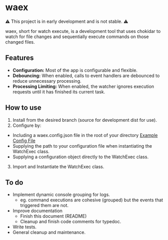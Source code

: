 # waex

:warning: This project is in early development and is not stable. :warning:

waex, short for watch execute, is a development tool that uses chokidar to watch for file changes and sequentially execute commands on those changed files.

## Features
- **Configuration:** Most of the app is configurable and flexible.
- **Debouncing:** When enabled, calls to event handlers are debounced to reduce unnecessary processing.
- **Processing Limiting:** When enabled, the watcher ignores execution requests until it has finished its current task.

## How to use
1. Install from the desired branch (source for development dist for use).
2. Configure by:
  - Including a waex.config.json file in the root of your directory [Example Config File](./waex.config.json)
  - Supplying the path to your configuration file when instantiating the WatchExec class.
  - Supplying a configuration object directly to the WatchExec class.
3. Import and Instantiate the WatchExec class.

## To do
- Implement dynamic console grouping for logs.
  - eg. command executions are cohesive (grouped) but the events that triggered them are not.
- Improve documentation
  - Finish this document (README)
  - Cleanup and finish code comments for typedoc.
- Write tests.
- General cleanup and maintenance.
